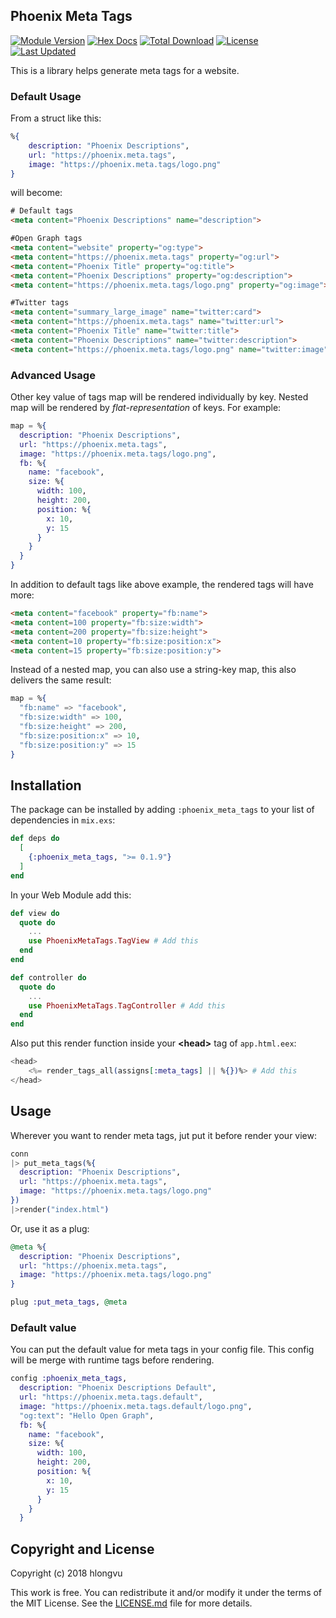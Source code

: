 ## Phoenix Meta Tags

[![Module Version](https://img.shields.io/hexpm/v/phoenix_meta_tags.svg)](https://hex.pm/packages/phoenix_meta_tags)
[![Hex Docs](https://img.shields.io/badge/hex-docs-lightgreen.svg)](https://hexdocs.pm/phoenix_meta_tags/)
[![Total Download](https://img.shields.io/hexpm/dt/phoenix_meta_tags.svg)](https://hex.pm/packages/phoenix_meta_tags)
[![License](https://img.shields.io/hexpm/l/phoenix_meta_tags.svg)](https://github.com/hlongvu/phoenix_meta_tags/blob/master/LICENSE.md)
[![Last Updated](https://img.shields.io/github/last-commit/hlongvu/phoenix_meta_tags.svg)](https://github.com/hlongvu/phoenix_meta_tags/commits/master)

<!-- MDOC !-->

This is a library helps generate meta tags for a website.

### Default Usage

From a struct like this:

```elixir
%{
    description: "Phoenix Descriptions",
    url: "https://phoenix.meta.tags",
    image: "https://phoenix.meta.tags/logo.png"
}
```

will become:

```html
# Default tags
<meta content="Phoenix Descriptions" name="description">

#Open Graph tags
<meta content="website" property="og:type">
<meta content="https://phoenix.meta.tags" property="og:url">
<meta content="Phoenix Title" property="og:title">
<meta content="Phoenix Descriptions" property="og:description">
<meta content="https://phoenix.meta.tags/logo.png" property="og:image">

#Twitter tags
<meta content="summary_large_image" name="twitter:card">
<meta content="https://phoenix.meta.tags" name="twitter:url">
<meta content="Phoenix Title" name="twitter:title">
<meta content="Phoenix Descriptions" name="twitter:description">
<meta content="https://phoenix.meta.tags/logo.png" name="twitter:image">

```

### Advanced Usage
Other key value of tags map will be rendered individually by key. Nested map will be rendered by *flat-representation* of keys. For example:


```elixir
map = %{
  description: "Phoenix Descriptions",
  url: "https://phoenix.meta.tags",
  image: "https://phoenix.meta.tags/logo.png",
  fb: %{
    name: "facebook",
    size: %{
      width: 100,
      height: 200,
      position: %{
        x: 10,
        y: 15
      }
    }
  }
}
```

In addition to default tags like above example, the rendered tags will have more:

```html
<meta content="facebook" property="fb:name">
<meta content=100 property="fb:size:width">
<meta content=200 property="fb:size:height">
<meta content=10 property="fb:size:position:x">
<meta content=15 property="fb:size:position:y">
```

Instead of a nested map, you can also use a string-key map, this also delivers the same result:

```elixir
map = %{
  "fb:name" => "facebook",
  "fb:size:width" => 100,
  "fb:size:height" => 200,
  "fb:size:position:x" => 10,
  "fb:size:position:y" => 15
}

```

## Installation

The package can be installed by adding `:phoenix_meta_tags` to your list of
dependencies in `mix.exs`:

```elixir
def deps do
  [
    {:phoenix_meta_tags, ">= 0.1.9"}
  ]
end
```

In your Web Module add this:

```elixir
def view do
  quote do
    ...
    use PhoenixMetaTags.TagView # Add this
  end
end

def controller do
  quote do
    ...
    use PhoenixMetaTags.TagController # Add this
  end
end
```

Also put this render function inside your **\<head\>** tag of `app.html.eex`:

```elixir
<head>
    <%= render_tags_all(assigns[:meta_tags] || %{})%> # Add this
</head>
```

## Usage

Wherever you want to render meta tags, jut put it before render your view:

```elixir
conn
|> put_meta_tags(%{
  description: "Phoenix Descriptions",
  url: "https://phoenix.meta.tags",
  image: "https://phoenix.meta.tags/logo.png"
})
|>render("index.html")
```

Or, use it as a plug:

```elixir
@meta %{
  description: "Phoenix Descriptions",
  url: "https://phoenix.meta.tags",
  image: "https://phoenix.meta.tags/logo.png"
}

plug :put_meta_tags, @meta
```


### Default value
You can put the default value for meta tags in your config file. This config will be merge with runtime tags before rendering.

```elixir
config :phoenix_meta_tags,
  description: "Phoenix Descriptions Default",
  url: "https://phoenix.meta.tags.default",
  image: "https://phoenix.meta.tags.default/logo.png",
  "og:text": "Hello Open Graph",
  fb: %{
    name: "facebook",
    size: %{
      width: 100,
      height: 200,
      position: %{
        x: 10,
        y: 15
      }
    }
  }
```
<!-- MDOC !-->

## Copyright and License

Copyright (c) 2018 hlongvu

This work is free. You can redistribute it and/or modify it under the
terms of the MIT License. See the [LICENSE.md](./LICENSE.md) file for more details.
